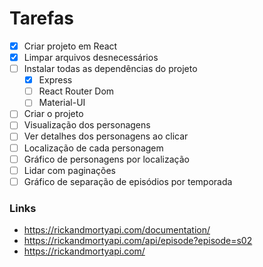 # Tarefas

- [x] Criar projeto em React
- [x] Limpar arquivos desnecessários
- [ ] Instalar todas as dependências do projeto
    - [x] Express
    - [ ] React Router Dom
    - [ ] Material-UI
- [ ] Criar o projeto
- [ ] Visualização dos personagens
- [ ] Ver detalhes dos personagens ao clicar
- [ ] Localização de cada personagem
- [ ] Gráfico de personagens por localização
- [ ] Lidar com paginações
- [ ] Gráfico de separação de episódios por temporada

### Links

- https://rickandmortyapi.com/documentation/
- https://rickandmortyapi.com/api/episode?episode=s02
- https://rickandmortyapi.com/
